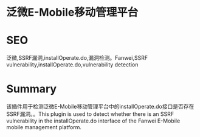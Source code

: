 # 泛微E-Mobile移动管理平台
# SEO
泛微,SSRF漏洞,installOperate.do,漏洞检测。Fanwei,SSRF vulnerability,installOperate.do,vulnerability detection
# Summary
该插件用于检测泛微E-Mobile移动管理平台中的installOperate.do接口是否存在SSRF漏洞。。This plugin is used to detect whether there is an SSRF vulnerability in the installOperate.do interface of the Fanwei E-Mobile mobile management platform.
